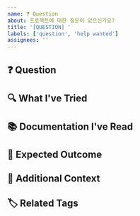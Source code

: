 ```yaml
---
name: ❓ Question
about: 프로젝트에 대한 질문이 있으신가요?
title: '[QUESTION] '
labels: ['question', 'help wanted']
assignees: ''
---
```


## ❓ Question

<!-- 질문을 명확하고 간결하게 작성해주세요 -->

## 🔍 What I've Tried

<!-- 이미 시도해본 것들이 있다면 설명해주세요 -->

## 📚 Documentation I've Read

<!-- 관련 문서를 읽어봤다면 링크해주세요 -->

## 🎯 Expected Outcome

<!-- 어떤 답변을 기대하시는지 설명해주세요 -->

## 📝 Additional Context

<!-- 질문과 관련된 추가 정보가 있다면 작성해주세요 -->

## 🏷️ Related Tags

<!-- 관련된 태그가 있다면 작성해주세요 -->
